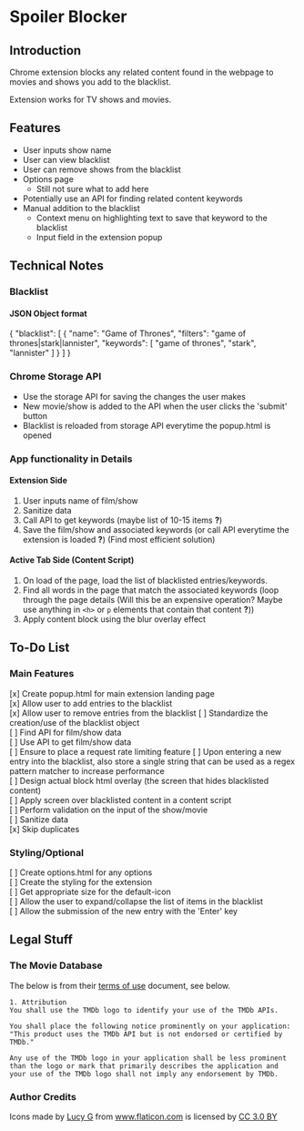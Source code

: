 # Spoiler Blocker

## Introduction

Chrome extension blocks any related content found in the webpage to movies and shows you add to the blacklist.

Extension works for TV shows and movies.

## Features

- User inputs show name 
- User can view blacklist
- User can remove shows from the blacklist
- Options page 
  - Still not sure what to add here
- Potentially use an API for finding related content keywords
- Manual addition to the blacklist
  - Context menu on highlighting text to save that keyword to the blacklist 
  - Input field in the extension popup


## Technical Notes

### Blacklist

#### JSON Object format

{
    "blacklist": [
        {
            "name": "Game of Thrones",
            "filters": "game of thrones|stark|lannister",
            "keywords": [
                "game of thrones",
                "stark",
                "lannister"
            ]
        }
    ]
}

### Chrome Storage API

- Use the storage API for saving the changes the user makes
- New movie/show is added to the API when the user clicks the 'submit' button
- Blacklist is reloaded from storage API everytime the popup.html is opened


### App functionality in Details

#### Extension Side

1. User inputs name of film/show
2. Sanitize data
3. Call API to get keywords (maybe list of 10-15 items **?**)
4. Save the film/show and associated keywords (or call API everytime the extension is loaded **?**) (Find most efficient solution)

#### Active Tab Side (Content Script)

1. On load of the page, load the list of blacklisted entries/keywords.
2. Find all words in the page that match the associated keywords (loop through the page details (Will this be an expensive operation? Maybe use anything in `<h>` or `p` elements that contain that content **?**))
3. Apply content block using the blur overlay effect

## To-Do List

### Main Features

[x] Create popup.html for main extension landing page  
[x] Allow user to add entries to the blacklist  
[x] Allow user to remove entries from the blacklist
[ ] Standardize the creation/use of the blacklist object    
[ ] Find API for film/show data  
[ ] Use API to get film/show data  
    [ ] Ensure to place a request rate limiting feature 
    [ ] Upon entering a new entry into the blacklist, also store a single string that can be used as a regex pattern matcher to increase performance   
[ ] Design actual block html overlay (the screen that hides blacklisted content)  
[ ] Apply screen over blacklisted content in a content script   
[ ] Perform validation on the input of the show/movie  
    [ ] Sanitize data  
    [x] Skip duplicates  

### Styling/Optional

[ ] Create options.html for any options  
[ ] Create the styling for the extension  
[ ] Get appropriate size for the default-icon  
[ ] Allow the user to expand/collapse the list of items in the blacklist  
[ ] Allow the submission of the new entry with the 'Enter' key  


## Legal Stuff

### The Movie Database

The below is from their [terms of use](https://www.themoviedb.org/documentation/api/terms-of-use) document, see below.

```
1. Attribution
You shall use the TMDb logo to identify your use of the TMDb APIs.

You shall place the following notice prominently on your application: "This product uses the TMDb API but is not endorsed or certified by TMDb."

Any use of the TMDb logo in your application shall be less prominent than the logo or mark that primarily describes the application and your use of the TMDb logo shall not imply any endorsement by TMDb.
```


### Author Credits

<div>Icons made by <a href="https://www.flaticon.com/authors/lucy-g" title="Lucy G">Lucy G</a> from <a href="https://www.flaticon.com/" 			    title="Flaticon">www.flaticon.com</a> is licensed by <a href="http://creativecommons.org/licenses/by/3.0/" 			    title="Creative Commons BY 3.0" target="_blank">CC 3.0 BY</a></div>

